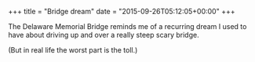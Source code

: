 +++
title = "Bridge dream"
date = "2015-09-26T05:12:05+00:00"
+++

The Delaware Memorial Bridge reminds me of a recurring dream I used to have about driving up and over a really steep scary bridge.

(But in real life the worst part is the toll.)
			